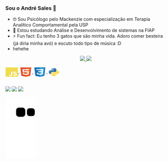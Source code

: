 ### Sou o André Sales 👋

- 🤓 Sou Psicólogo pelo Mackenzie com especialização em Terapia Analítico Comportamental pela USP
- 🌱 Estou estudando Análise e Desenvolvimento de sistemas na FIAP
- ⚡ Fun fact: Eu tenho 3 gatos que são minha vida. Adoro comer besteira (já diria minha avó) e escuto todo tipo de música :D
- hehehe
<div align="center">
  <a href="https://github.com/asalesg">
  <img height="150em" src="https://github-readme-stats.vercel.app/api?username=asalesg&show_icons=true&theme=unicorn&include_all_commits=true&count_private=true"/>
  <img height="150em" src="https://github-readme-stats.vercel.app/api/top-langs/?username=asalesg&layout=compact&langs_count=7&theme=dracula"/>
</div>

</div>
  <div style="display: inline_block"><br>
  <img align="center" alt="Rafa-Js" height="30" width="40" src="https://raw.githubusercontent.com/devicons/devicon/master/icons/javascript/javascript-plain.svg">
  <img align="center" alt="Rafa-HTML" height="30" width="40" src="https://raw.githubusercontent.com/devicons/devicon/master/icons/html5/html5-original.svg">
  <img align="center" alt="Rafa-CSS" height="30" width="40" src="https://raw.githubusercontent.com/devicons/devicon/master/icons/css3/css3-original.svg">
  <img align="center" alt="Rafa-Python" height="30" width="40" src="https://raw.githubusercontent.com/devicons/devicon/master/icons/python/python-original.svg">
</div>
  
  ##
  
  <div> 
  <a href="https://instagram.com/asalesg" target="_blank"><img src="https://img.shields.io/badge/-Instagram-%23E4405F?style=for-the-badge&logo=instagram&logoColor=white" target="_blank"></a>
  <a href = "mailto:asalesg@gmail.com"><img src="https://img.shields.io/badge/-Gmail-%23333?style=for-the-badge&logo=gmail&logoColor=white" target="_blank"></a>
  <a href="https://www.linkedin.com/in/asalesg/" target="_blank"><img src="https://img.shields.io/badge/-LinkedIn-%230077B5?style=for-the-badge&logo=linkedin&logoColor=white" target="_blank"></a> 
  
  ![Snake animation](https://github.com/asalesg/asalesg/blob/output/github-contribution-grid-snake.svg)
